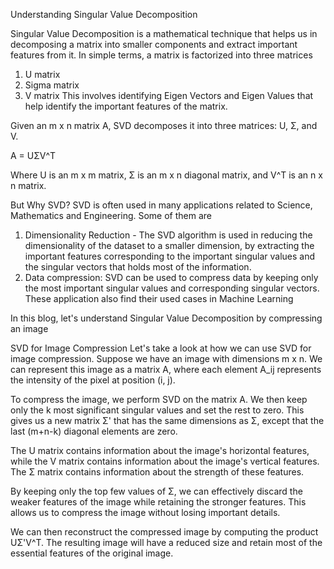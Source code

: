 Understanding Singular Value Decomposition

Singular Value Decomposition is a mathematical technique that helps us in decomposing a matrix into smaller components and extract important features from it. In simple terms, a matrix is factorized into three matrices
1. U matrix
2. Sigma matrix
3. V matrix
This involves identifying Eigen Vectors and Eigen Values that help identify the important features of the matrix.

Given an m x n matrix A, SVD decomposes it into three matrices: U, Σ, and V.

A = UΣV^T

Where U is an m x m matrix, Σ is an m x n diagonal matrix, and V^T is an n x n matrix.


But Why SVD?
SVD is often used in many applications related to Science, Mathematics and Engineering. Some of them are
1. Dimensionality Reduction - The SVD algorithm is used in reducing the dimensionality of the dataset to a smaller dimension, by extracting the important features corresponding to the important singular values and the singular vectors that holds most of the information.
2. Data compression: SVD can be used to compress data by keeping only the most important singular values and corresponding singular vectors.
These application also find their used cases in Machine Learning

In this blog, let's understand Singular Value Decomposition by compressing an image

SVD for Image Compression
Let's take a look at how we can use SVD for image compression. Suppose we have an image with dimensions m x n. We can represent this image as a matrix A, where each element A_ij represents the intensity of the pixel at position (i, j).

To compress the image, we perform SVD on the matrix A. We then keep only the k most significant singular values and set the rest to zero. This gives us a new matrix Σ' that has the same dimensions as Σ, except that the last (m+n-k) diagonal elements are zero.

The U matrix contains information about the image's horizontal features, while the V matrix contains information about the image's vertical features. The Σ matrix contains information about the strength of these features.

By keeping only the top few values of Σ, we can effectively discard the weaker features of the image while retaining the stronger features. This allows us to compress the image without losing important details.

We can then reconstruct the compressed image by computing the product UΣ'V^T. The resulting image will have a reduced size and retain most of the essential features of the original image.


